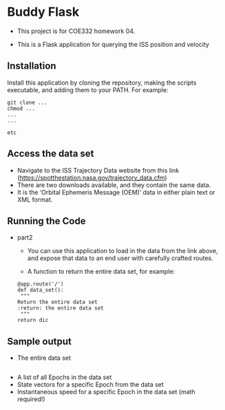 Buddy Flask
=

* This project is for COE332 homework 04.

* This is a Flask application for querying the ISS position and velocity

Installation
--
Install this application by cloning the repository, making the scripts executable, and adding them to your PATH. For example:

```
git clone ...
chmod ...
...
...

etc
```
Access the data set
--

* Navigate to the ISS Trajectory Data website from this link (https://spotthestation.nasa.gov/trajectory_data.cfm)
* There are two downloads available, and they contain the same data.
*  It is the ‘Orbital Ephemeris Message (OEM)’ data in either plain text or XML format. 


Running the Code
--
* part2
   * You can use this application to load in the data from the link above, and expose that data to an end user with carefully crafted routes.
    
   * A function to return the entire data set, for example:
   
    ```
  @app.route('/')
  def data_set():
     """
    Return the entire data set
    :return: the entire data set
     """
    return dic
    ```
   
 Sample output
 --
 * The entire data set
 ```

```
* A list of all Epochs in the data set
* State vectors for a specific Epoch from the data set
* Instantaneous speed for a specific Epoch in the data set (math required!)



